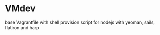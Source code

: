 VMdev
=====

base Vagrantfile with shell provision script for nodejs with yeoman, sails, flatiron and harp
